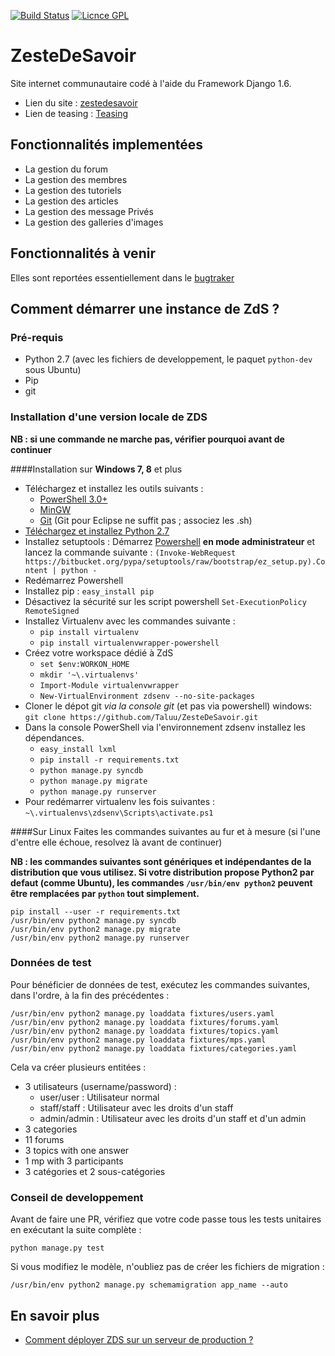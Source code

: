 [![Build Status](https://magnum.travis-ci.com/Taluu/ZesteDeSavoir.png?token=Cu35XY4F6RcYoPgjjcbA)](https://magnum.travis-ci.com/Taluu/ZesteDeSavoir)
[![Licnce GPL](http://img.shields.io/badge/license-GPL-yellow.svg)](http://www.gnu.org/licenses/quick-guide-gplv3.fr.html)

ZesteDeSavoir
=============
Site internet communautaire codé à l'aide du Framework Django 1.6.

* Lien du site : [zestedesavoir](http://www.zestedesavoir.com)
* Lien de teasing : [Teasing](http://zestedesavoir.com/teasing/)

Fonctionnalités implementées
----------------------------

- La gestion du forum
- La gestion des membres
- La gestion des tutoriels
- La gestion des articles
- La gestion des message Privés
- La gestion des galleries d'images

Fonctionnalités à venir
-----------------------
Elles sont reportées essentiellement dans le [bugtraker](https://github.com/Taluu/ZesteDeSavoir/issues?state=open)

Comment démarrer une instance de ZdS ?
--------------------------------------
### Pré-requis
- Python 2.7 (avec les fichiers de developpement, le paquet `python-dev` sous Ubuntu)
- Pip
- git

### Installation d'une version locale de ZDS

**NB : si une commande ne marche pas, vérifier pourquoi avant de continuer**

####Installation sur **Windows 7, 8** et plus

- Téléchargez et installez les outils suivants :
    - [PowerShell 3.0+](http://www.microsoft.com/fr-fr/download/details.aspx?id=40855)
    - [MinGW](http://sourceforge.net/projects/mingw/files/latest/download)
    - [Git](http://git-scm.com/download/win) (Git pour Eclipse ne suffit pas ; associez les .sh)
- [Téléchargez et installez Python 2.7](https://www.python.org/ftp/python/2.7.5/python-2.7.5.msi)
- Installez setuptools : Démarrez [Powershell](http://fr.wikipedia.org/wiki/Windows_PowerShell) **en mode administrateur** et lancez la commande suivante : `(Invoke-WebRequest https://bitbucket.org/pypa/setuptools/raw/bootstrap/ez_setup.py).Content | python -`
- Redémarrez Powershell
- Installez pip : `easy_install pip`
- Désactivez la sécurité sur les script powershell `Set-ExecutionPolicy RemoteSigned`
- Installez Virtualenv avec les commandes suivante : 
    - `pip install virtualenv`
    - `pip install virtualenvwrapper-powershell`
- Créez votre workspace dédié à ZdS
    - `set $env:WORKON_HOME`
    - `mkdir '~\.virtualenvs'`
    - `Import-Module virtualenvwrapper`
    - `New-VirtualEnvironment zdsenv --no-site-packages`
- Cloner le dépot git *via la console git* (et pas via powershell) windows: `git clone https://github.com/Taluu/ZesteDeSavoir.git`
- Dans la console PowerShell via l'environnement zdsenv installez les dépendances.
    - `easy_install lxml`
    - `pip install -r requirements.txt`
    - `python manage.py syncdb`
    - `python manage.py migrate`
    - `python manage.py runserver`
- Pour redémarrer virtualenv les fois suivantes : `~\.virtualenvs\zdsenv\Scripts\activate.ps1` 

####Sur Linux
Faites les commandes suivantes au fur et à mesure (si l'une d'entre elle échoue, resolvez là avant de continuer)

**NB : les commandes suivantes sont génériques et indépendantes de la distribution que vous utilisez. Si votre distribution propose Python2 par defaut (comme Ubuntu), les commandes `/usr/bin/env python2` peuvent être remplacées par `python` tout simplement.**

```console
pip install --user -r requirements.txt
/usr/bin/env python2 manage.py syncdb
/usr/bin/env python2 manage.py migrate
/usr/bin/env python2 manage.py runserver
```


### Données de test
Pour bénéficier de données de test, exécutez les commandes suivantes, dans l'ordre, à la fin des précédentes :

```console
/usr/bin/env python2 manage.py loaddata fixtures/users.yaml
/usr/bin/env python2 manage.py loaddata fixtures/forums.yaml
/usr/bin/env python2 manage.py loaddata fixtures/topics.yaml
/usr/bin/env python2 manage.py loaddata fixtures/mps.yaml
/usr/bin/env python2 manage.py loaddata fixtures/categories.yaml
```

Cela va créer plusieurs entitées :

* 3 utilisateurs (username/password) :
	* user/user : Utilisateur normal
	* staff/staff : Utilisateur avec les droits d'un staff
	* admin/admin : Utilisateur avec les droits d'un staff et d'un admin
* 3 categories
* 11 forums
* 3 topics with one answer
* 1 mp with 3 participants
* 3 catégories et 2 sous-catégories

### Conseil de developpement

Avant de faire une PR, vérifiez que votre code passe tous les tests unitaires en exécutant la suite complète :

```console
python manage.py test
```

Si vous modifiez le modèle, n'oubliez pas de créer les fichiers de migration :

```console
/usr/bin/env python2 manage.py schemamigration app_name --auto
```

En savoir plus
--------------
- [Comment déployer ZDS sur un serveur de production ?](https://github.com/Taluu/ZesteDeSavoir/blob/dev/doc/deploy.md)
